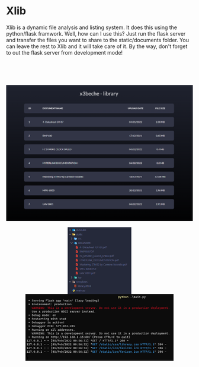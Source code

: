 # Xlib
Xlib is a dynamic file analysis and listing system. It does this using the python/flask framwork. Well, how can I use this? Just run the flask server and transfer the files you want to share to the static/documents folder. You can leave the rest to Xlib and it will take care of it. By the way, don't forget to out the flask server from development mode!

<p>&nbsp;</p>
<div align="center">  
   <br>
   <br>
   
   <img src="https://raw.githubusercontent.com/x3beche/Xlib/main/static/documents/xlib.png" width="600" title="AX45-S GUI Version">
   <p align="center">
   <img height="180em" align="center" src="https://raw.githubusercontent.com/x3beche/Xlib/main/static/documents/xlib-file.png" alt="x3beche"/>
   <img height="180em" align="center" src="https://raw.githubusercontent.com/x3beche/Xlib/main/static/documents/xlib-flask.png" alt="x3beche"/>
   </p>
  
  
</div>
